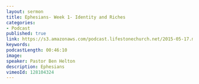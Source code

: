 ```yaml
---
layout: sermon
title: Ephesians- Week 1- Identity and Riches
categories:
- Podcast
published: true
link: https://s3.amazonaws.com/podcast.lifestonechurch.net/2015-05-17.mp3
keywords:
podcastLength: 00:46:10
image:
speaker: Pastor Ben Helton
description: Ephesians
vimeoId: 128104324
---
```

